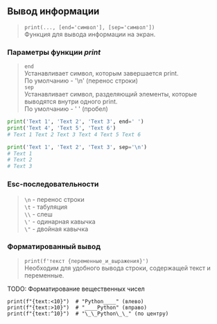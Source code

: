 ## Вывод информации

> <code>print(..., [end='символ'], [sep='символ'])</code>\
> Функция для вывода информации на экран.

### Параметры функции *print*
> `end`\
> Устанавливает символ, которым завершается print.\
> По умолчанию - '\n' (перенос строки)\
> `sep`\
> Устанавливает символ, разделяющий элементы, которые выводятся внутри одного print.\
> По умолчанию - ' ' (пробел)

```python
print('Text 1', 'Text 2', 'Text 3', end=' ')
print('Text 4', 'Text 5', 'Text 6')
# Text 1 Text 2 Text 3 Text 4 Text 5 Text 6

print('Text 1', 'Text 2', 'Text 3', sep='\n')
# Text 1
# Text 2
# Text 3
```

### Esc-последовательности
> `\n` - перенос строки\
> `\t` - табуляция\
> `\\` - слеш\
> `\'` - одинарная кавычка\
> `\"` - двойная кавычка

### Форматированный вывод
> <code>print(f'текст {переменные_и_выражения}')</code>\
> Необходим для удобного вывода строки, содержащей текст и переменные.

TODO: Форматирование вещественных чисел

`print(f"{text:<10}")  # "Python____" (влево)`\
`print(f"{text:>10}")  # "____Python" (вправо)`\
`print(f"{text:^10}")  # "\_\_Python\_\_" (по центру)`
